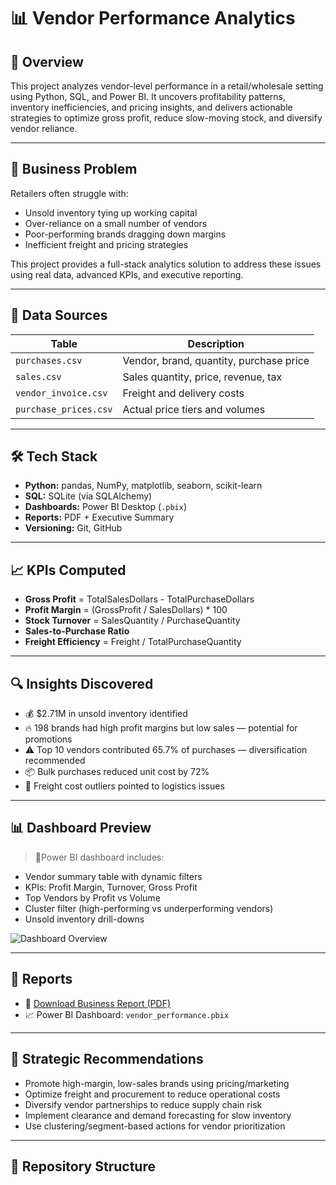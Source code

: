 # 📊 Vendor Performance Analytics

## 🚀 Overview

This project analyzes vendor-level performance in a retail/wholesale setting using Python, SQL, and Power BI. It uncovers profitability patterns, inventory inefficiencies, and pricing insights, and delivers actionable strategies to optimize gross profit, reduce slow-moving stock, and diversify vendor reliance.

---

## 🎯 Business Problem

Retailers often struggle with:
- Unsold inventory tying up working capital
- Over-reliance on a small number of vendors
- Poor-performing brands dragging down margins
- Inefficient freight and pricing strategies

This project provides a full-stack analytics solution to address these issues using real data, advanced KPIs, and executive reporting.

---

## 📁 Data Sources

| Table | Description |
|-------|-------------|
| `purchases.csv` | Vendor, brand, quantity, purchase price |
| `sales.csv` | Sales quantity, price, revenue, tax |
| `vendor_invoice.csv` | Freight and delivery costs |
| `purchase_prices.csv` | Actual price tiers and volumes |

---

## 🛠️ Tech Stack

- **Python:** pandas, NumPy, matplotlib, seaborn, scikit-learn
- **SQL:** SQLite (via SQLAlchemy)
- **Dashboards:** Power BI Desktop (`.pbix`)
- **Reports:** PDF + Executive Summary
- **Versioning:** Git, GitHub

---

## 📈 KPIs Computed

- **Gross Profit** = TotalSalesDollars - TotalPurchaseDollars  
- **Profit Margin** = (GrossProfit / SalesDollars) * 100  
- **Stock Turnover** = SalesQuantity / PurchaseQuantity  
- **Sales-to-Purchase Ratio**
- **Freight Efficiency** = Freight / TotalPurchaseQuantity

---

## 🔍 Insights Discovered

- 💰 $2.71M in unsold inventory identified
- 🔥 198 brands had high profit margins but low sales — potential for promotions
- ⚠️ Top 10 vendors contributed 65.7% of purchases — diversification recommended
- 📦 Bulk purchases reduced unit cost by 72%
- 🚚 Freight cost outliers pointed to logistics issues

---

## 📊 Dashboard Preview

> 📍Power BI dashboard includes:
- Vendor summary table with dynamic filters
- KPIs: Profit Margin, Turnover, Gross Profit
- Top Vendors by Profit vs Volume
- Cluster filter (high-performing vs underperforming vendors)
- Unsold inventory drill-downs

![Dashboard Overview](dashboards/vendor_performance.pbix)

---

## 📄 Reports

- 📘 [Download Business Report (PDF)](reports/Vendor_Performance_Report.pdf)
- 📈 Power BI Dashboard: `vendor_performance.pbix`

---

## 🧠 Strategic Recommendations

- Promote high-margin, low-sales brands using pricing/marketing
- Optimize freight and procurement to reduce operational costs
- Diversify vendor partnerships to reduce supply chain risk
- Implement clearance and demand forecasting for slow inventory
- Use clustering/segment-based actions for vendor prioritization

---

## 📂 Repository Structure


